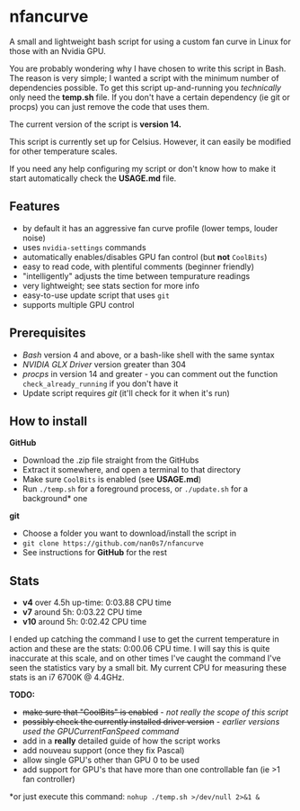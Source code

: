 # nfancurve
A small and lightweight bash script for using a custom fan curve in Linux for those with an Nvidia GPU.

You are probably wondering why I have chosen to write this script in Bash. The reason is very simple; I wanted a script with the minimum number of dependencies possible. To get this script up-and-running you _technically_ only need the **temp.sh** file. If you don't have a certain dependency (ie git or procps) you can just remove the code that uses them.

The current version of the script is **version 14.**

This script is currently set up for Celsius. However, it can easily be modified for other temperature scales.

If you need any help configuring my script or don't know how to make it start automatically check the **USAGE.md** file.

## Features
- by default it has an aggressive fan curve profile (lower temps, louder noise)
- uses `nvidia-settings` commands
- automatically enables/disables GPU fan control (but **not** `CoolBits`)
- easy to read code, with plentiful comments (beginner friendly)
- "intelligently" adjusts the time between tempurature readings
- very lightweight; see stats section for more info
- easy-to-use update script that uses `git`
- supports multiple GPU control

## Prerequisites
- _Bash_ version 4 and above, or a bash-like shell with the same syntax
- _NVIDIA GLX Driver_ version greater than 304
- _procps_ in version 14 and greater - you can comment out the function `check_already_running` if you don't have it
- Update script requires _git_ (it'll check for it when it's run)

## How to install
**GitHub**
- Download the .zip file straight from the GitHubs
- Extract it somewhere, and open a terminal to that directory
- Make sure `CoolBits` is enabled (see **USAGE.md**)
- Run `./temp.sh` for a foreground process, or `./update.sh` for a background* one

**git**
- Choose a folder you want to download/install the script in
- `git clone https://github.com/nan0s7/nfancurve`
- See instructions for **GitHub** for the rest

## Stats
- **v4** over 4.5h up-time: 0:03.88 CPU time
- **v7** around 5h: 0:03.22 CPU time
- **v10** around 5h: 0:02.42 CPU time

I ended up catching the command I use to get the current temperature in action and these are the stats: 0:00.06 CPU time. I will say this is quite inaccurate at this scale, and on other times I've caught the command I've seen the statistics vary by a small bit. My current CPU for measuring these stats is an i7 6700K @ 4.4GHz.

**TODO:**
- ~~make sure that "CoolBits" is enabled~~ - _not really the scope of this script_
- ~~possibly check the currently installed driver version~~ - _earlier versions used the  GPUCurrentFanSpeed command_
- add in a **really** detailed guide of how the script works
- add nouveau support (once they fix Pascal)
- allow single GPU's other than GPU 0 to be used
- add support for GPU's that have more than one controllable fan (ie >1 fan controller)

*or just execute this command: `nohup ./temp.sh >/dev/null 2>&1 &`
